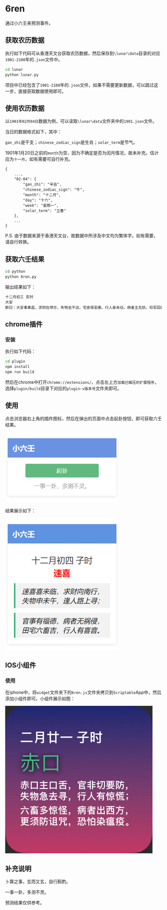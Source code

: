 # 6ren
通过小六壬来预测事件。

## 获取农历数据
执行如下代码可从香港天文台获取农历数据，然后保存到`\lunar\data`目录的对应`1901-2100`年的`.json`文件中。
```cmd
cd lunar
python lunar.py
```
项目中已经包含了`1901-2100`年的`.json`文件，如果不需要更新数据，可以跳过这一步，直接获取数据使用即可。

## 使用农历数据
以`1901年02月04日`数据为例，可以读取`\lunar\data`文件夹中的`1901.json`文件。

当日的数据格式如下，其中：

`gan_zhi`是干支；`chinese_zodiac_sign`是生肖；`solar_term`是节气。

1901年1月20日之前的`month`为空，因为不确定是否为闰月情况，故未补充。估计应为`十一月`，如有需要可自行补充。
```
{
    ...,
    "02-04": {
        "gan_zhi": "辛丑",
        "chinese_zodiac_sign": "牛",
        "month": "十二月",
        "day": "十六",
        "week": "星期一",
        "solar_term": "立春"
    },
    ...
}
```

P.S. 由于数据来源于香港天文台，故数据中所涉及中文均为繁体字。如有需要，请自行转换。

## 获取六壬结果
```cmd
cd python
python 6ren.py
```
输出结果如下：
```cmd
十二月初三 亥时
大安
断曰：大安事事昌，求财在坤方，失物去不远，宅舍保安康。行人身未动，病者主无妨，将军回田野，仔细兴推祥。
```

## chrome插件
### 安装
执行如下代码：
```cmd
cd plugin
npm install
npm run build
```
然后在chrome中打开`chrome://extensions/`，点击左上方`加载已解压的扩展程序`，选择`plugin/build`目录下对应的`plugin-v版本号`文件夹即可。
## 使用
点击浏览器右上角的插件图标，然后在弹出的页面中点击起卦按钮，即可获取六壬结果。

![Alt text](docs/images/image-2.png)

结果展示如下：

![Alt text](docs/images/image-1.png)

## IOS小组件
### 使用
在iphone中，将`widget`文件夹下的`6ren.js`文件夹拷贝到`Scriptable`App中，然后添加小组件即可。小组件展示如图：

![Alt text](docs/images/widget.jpg)

## 补充说明
卜算之事，玄而又玄，自行斟酌。

一事一卦，多测不灵。

预测结果仅供参考。

